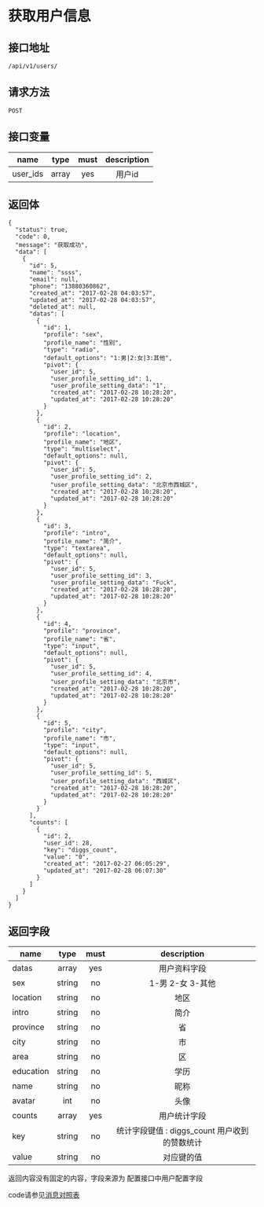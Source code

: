 # 获取用户信息

## 接口地址

```/api/v1/users/```

## 请求方法

```POST ```

## 接口变量
| name     | type     | must     | description |
|----------|:--------:|:--------:|:--------:|
| user_ids | array    | yes      | 用户id   |

## 返回体

```json5
{
  "status": true,
  "code": 0,
  "message": "获取成功",
  "data": [
    {
      "id": 5,
      "name": "ssss",
      "email": null,
      "phone": "13880360862",
      "created_at": "2017-02-28 04:03:57",
      "updated_at": "2017-02-28 04:03:57",
      "deleted_at": null,
      "datas": [
        {
          "id": 1,
          "profile": "sex",
          "profile_name": "性别",
          "type": "radio",
          "default_options": "1:男|2:女|3:其他",
          "pivot": {
            "user_id": 5,
            "user_profile_setting_id": 1,
            "user_profile_setting_data": "1",
            "created_at": "2017-02-28 10:28:20",
            "updated_at": "2017-02-28 10:28:20"
          }
        },
        {
          "id": 2,
          "profile": "location",
          "profile_name": "地区",
          "type": "multiselect",
          "default_options": null,
          "pivot": {
            "user_id": 5,
            "user_profile_setting_id": 2,
            "user_profile_setting_data": "北京市西城区",
            "created_at": "2017-02-28 10:28:20",
            "updated_at": "2017-02-28 10:28:20"
          }
        },
        {
          "id": 3,
          "profile": "intro",
          "profile_name": "简介",
          "type": "textarea",
          "default_options": null,
          "pivot": {
            "user_id": 5,
            "user_profile_setting_id": 3,
            "user_profile_setting_data": "Fuck",
            "created_at": "2017-02-28 10:28:20",
            "updated_at": "2017-02-28 10:28:20"
          }
        },
        {
          "id": 4,
          "profile": "province",
          "profile_name": "省",
          "type": "input",
          "default_options": null,
          "pivot": {
            "user_id": 5,
            "user_profile_setting_id": 4,
            "user_profile_setting_data": "北京市",
            "created_at": "2017-02-28 10:28:20",
            "updated_at": "2017-02-28 10:28:20"
          }
        },
        {
          "id": 5,
          "profile": "city",
          "profile_name": "市",
          "type": "input",
          "default_options": null,
          "pivot": {
            "user_id": 5,
            "user_profile_setting_id": 5,
            "user_profile_setting_data": "西城区",
            "created_at": "2017-02-28 10:28:20",
            "updated_at": "2017-02-28 10:28:20"
          }
        }
      ],
      "counts": [
        {
          "id": 2,
          "user_id": 28,
          "key": "diggs_count",
          "value": "0",
          "created_at": "2017-02-27 06:05:29",
          "updated_at": "2017-02-28 06:07:30"
        }
      ]
    }
  ]
}
```

## 返回字段

| name      | type     | must     | description |
|-----------|:--------:|:--------:|:--------:|
|datas      | array    | yes      | 用户资料字段|
|sex        | string   | no       | 1-男 2-女 3-其他 |
|location   | string   | no       | 地区 |
|intro      | string   | no       | 简介|
|province   | string   | no       | 省|
|city       | string   | no       | 市|
|area       | string   | no       | 区|
|education  | string   | no       | 学历|
|name       | string   | no       | 昵称|
|avatar     | int      | no       | 头像|
|counts     | array    | yes      | 用户统计字段|
|key        | string   | no       | 统计字段键值 : diggs_count 用户收到的赞数统计 |
|value      | string   | no       | 对应键的值 |
返回内容没有固定的内容，字段来源为 配置接口中用户配置字段

code请参见[消息对照表](消息对照表.md)
